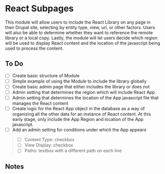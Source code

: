 # React Subpages

This module will allow users to include the React Library on any page in their Drupal site, selecting by entity type, view, url, or other factors. Users will also be able to determine whether they want to reference the remote library or a local copy. Lastly, the module will let users decide which region will be used to display React content and the location of the javascript being used to process the content.

## To Do

- [ ] Create basic structure of Module
- [ ] Simple example of using the Module to include the library globally
- [ ] Create basic admin page that either includes the library or does not
- [ ] Admin setting that determines the region which will include React App
- [ ] Admin setting that determines the location of the App javascript file that manages the React content
- [ ] Create logic for the React App object in the database as a way of organizing all the other data for an instance of React content. At this early stage, only include the App Region and location of the App javascript.
- [ ] Add an admin setting for conditions under which the App appears
> - [ ] Content Type: checkbox
> - [ ] View Display: checkbox
> - [ ] Paths: textbox with a different path on each line

## Notes
